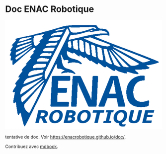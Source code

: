 # Doc ENAC Robotique

![](assets/enac_robotique_logo.png "Logo du Club Robot")

tentative de doc. Voir https://enacrobotique.github.io/doc/.

Contribuez avec [mdbook](https://rust-lang-nursery.github.io/mdBook/index.html).


